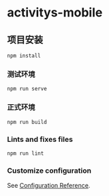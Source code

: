 # activitys-mobile

## 项目安装
```
npm install
```

### 测试环境
```
npm run serve
```

### 正式环境
```
npm run build
```

### Lints and fixes files
```
npm run lint
```

### Customize configuration
See [Configuration Reference](https://cli.vuejs.org/config/).
